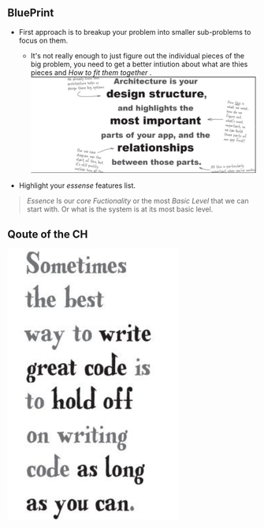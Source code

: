 ## BluePrint

- First approach is to breakup your problem into smaller sub-problems to focus on them.
	- It's not really enough to just figure out the individual pieces of the big problem, you need to get a better intiution about what are thies pieces and _How to fit them together_ .
	![](https://github.com/Rowida46/Head_First_Object_Oriented_Design_and_Analysis/blob/main/ch_7/arch.png)

- Highlight your _essense_ features list.
> _Essence_ Is our _core Fuctionality_ or the most _Basic Level_ that we can start with. Or what is the system is at its most basic level.

## Qoute of the CH
![](https://github.com/Rowida46/Head_First_Object_Oriented_Design_and_Analysis/blob/main/ch_7/ch7.png)